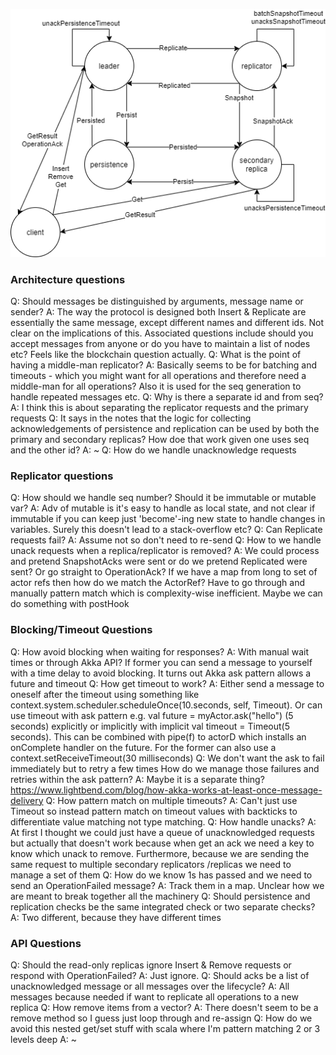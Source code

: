 

![Actor Key Value Store diagram](actor_key_value_store.png)

### Architecture questions
Q: Should messages be distinguished by arguments, message name or sender?
A: The way the protocol is designed both Insert & Replicate are essentially
   the same message, except different names and different ids. Not clear
   on the implications of this. Associated questions include should you
   accept messages from anyone or do you have to maintain a list of 
   nodes etc? Feels like the blockchain question actually.
Q: What is the point of having a middle-man replicator?
A: Basically seems to be for batching and timeouts - which you might want
   for all operations and therefore need a middle-man for all operations?
   Also it is used for the seq generation to handle repeated messages etc.
Q: Why is there a separate id and from seq?
A: I think this is about separating the replicator requests and the primary
   requests
Q: It says in the notes that the logic for collecting acknowledgements
   of persistence and replication can be used by both the primary and 
   secondary replicas? How doe that work given one uses seq and the other id?
A: ~
Q: How do we handle unacknowledge requests 

### Replicator questions
Q: How should we handle seq number? Should it be immutable or mutable var?
A: Adv of mutable is it's easy to handle as local state, and not clear if 
   immutable if you can keep just 'become'-ing new state to handle changes
   in variables. Surely this doesn't lead to a stack-overflow etc?
Q: Can Replicate requests fail?
A: Assume not so don't need to re-send
Q: How to we handle unack requests when a replica/replicator is removed?
A: We could process and pretend SnapshotAcks were sent or do we pretend
   Replicated were sent? Or go straight to OperationAck? If we have a 
   map from long to set of actor refs then how do we match the ActorRef?
   Have to go through and manually pattern match which is complexity-wise
   inefficient. Maybe we can do something with postHook

### Blocking/Timeout Questions
Q: How avoid blocking when waiting for responses?
A: With manual wait times or through Akka API? If former you can send a 
   message to yourself with a time delay to avoid blocking. It turns out
   Akka ask pattern allows a future and timeout
Q: How get timeout to work?
A: Either send a message to oneself after the timeout using something like
   context.system.scheduler.scheduleOnce(10.seconds, self, Timeout). Or 
   can use timeout with ask pattern e.g. val future = myActor.ask("hello")
   (5 seconds) explicitly or implicitly with implicit val timeout = 
   Timeout(5 seconds). This can be combined with pipe(f) to actorD which 
   installs an onComplete handler on the future. For the former can 
   also use a context.setReceiveTimeout(30 milliseconds) 
Q: We don't want the ask to fail immediately but to retry a few times
   How do we manage those failures and retries within the ask pattern?
A: Maybe it is a separate thing? https://www.lightbend.com/blog/how-akka-works-at-least-once-message-delivery
Q: How pattern match on multiple timeouts?
A: Can't just use Timeout so instead pattern match on timeout values 
   with backticks to differentiate value matching not type matching.
Q: How handle unacks?
A: At first I thought we could just have a queue of unacknowledged 
   requests but actually that doesn't work because when get an ack
   we need a key to know which unack to remove. Furthermore, because
   we are sending the same request to multiple secondary replicators
   /replicas we need to manage a set of them
Q: How do we know 1s has passed and we need to send an 
   OperationFailed message?
A: Track them in a map. Unclear how we are meant to break together
   all the machinery
Q: Should persistence and replication checks be the same integrated check
   or two separate checks?
A: Two different, because they have different times

### API Questions
Q: Should the read-only replicas ignore Insert & Remove requests or 
   respond with OperationFailed?
A: Just ignore.
Q: Should acks be a list of unacknowledged message or all messages over the
   lifecycle?
A: All messages because needed if want to replicate all operations to a 
   new replica
Q: How remove items from a vector?
A: There doesn't seem to be a remove method so I guess just loop through and
   re-assign
Q: How do we avoid this nested get/set stuff with scala where I'm 
   pattern matching 2 or 3 levels deep
A: ~
